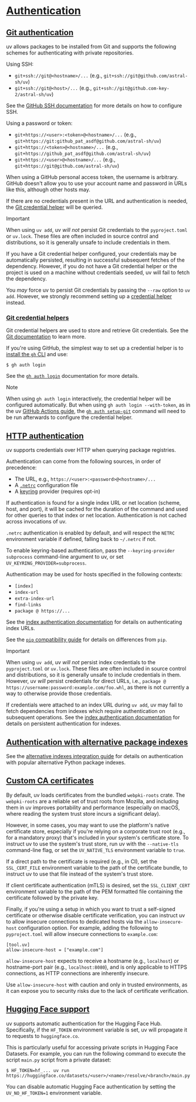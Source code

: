 # [Authentication](#authentication)

## [Git authentication](#git-authentication)

uv allows packages to be installed from Git and supports the following schemes for authenticating with private repositories.

Using SSH:

- `git+ssh://git@<hostname>/...` (e.g., `git+ssh://git@github.com/astral-sh/uv`)
- `git+ssh://git@<host>/...` (e.g., `git+ssh://git@github.com-key-2/astral-sh/uv`)

See the [GitHub SSH documentation](https://docs.github.com/en/authentication/connecting-to-github-with-ssh/about-ssh) for more details on how to configure SSH.

Using a password or token:

- `git+https://<user>:<token>@<hostname>/...` (e.g., `git+https://git:github_pat_asdf@github.com/astral-sh/uv`)
- `git+https://<token>@<hostname>/...` (e.g., `git+https://github_pat_asdf@github.com/astral-sh/uv`)
- `git+https://<user>@<hostname>/...` (e.g., `git+https://git@github.com/astral-sh/uv`)

When using a GitHub personal access token, the username is arbitrary. GitHub doesn't allow you to use your account name and password in URLs like this, although other hosts may.

If there are no credentials present in the URL and authentication is needed, the [Git credential helper](#git-credential-helpers) will be queried.

Important

When using `uv add`, uv *will not* persist Git credentials to the `pyproject.toml` or `uv.lock`. These files are often included in source control and distributions, so it is generally unsafe to include credentials in them.

If you have a Git credential helper configured, your credentials may be automatically persisted, resulting in successful subsequent fetches of the dependency. However, if you do not have a Git credential helper or the project is used on a machine without credentials seeded, uv will fail to fetch the dependency.

You *may* force uv to persist Git credentials by passing the `--raw` option to `uv add`. However, we strongly recommend setting up a [credential helper](#git-credential-helpers) instead.

### [Git credential helpers](#git-credential-helpers)

Git credential helpers are used to store and retrieve Git credentials. See the [Git documentation](https://git-scm.com/doc/credential-helpers) to learn more.

If you're using GitHub, the simplest way to set up a credential helper is to [install the `gh` CLI](https://github.com/cli/cli#installation) and use:

```
$ gh auth login

```

See the [`gh auth login`](https://cli.github.com/manual/gh_auth_login) documentation for more details.

Note

When using `gh auth login` interactively, the credential helper will be configured automatically. But when using `gh auth login --with-token`, as in the uv [GitHub Actions guide](../../guides/integration/github/#private-repos), the [`gh auth setup-git`](https://cli.github.com/manual/gh_auth_setup-git) command will need to be run afterwards to configure the credential helper.

## [HTTP authentication](#http-authentication)

uv supports credentials over HTTP when querying package registries.

Authentication can come from the following sources, in order of precedence:

- The URL, e.g., `https://<user>:<password>@<hostname>/...`
- A [`.netrc`](https://everything.curl.dev/usingcurl/netrc) configuration file
- A [keyring](https://github.com/jaraco/keyring) provider (requires opt-in)

If authentication is found for a single index URL or net location (scheme, host, and port), it will be cached for the duration of the command and used for other queries to that index or net location. Authentication is not cached across invocations of uv.

`.netrc` authentication is enabled by default, and will respect the `NETRC` environment variable if defined, falling back to `~/.netrc` if not.

To enable keyring-based authentication, pass the `--keyring-provider subprocess` command-line argument to uv, or set `UV_KEYRING_PROVIDER=subprocess`.

Authentication may be used for hosts specified in the following contexts:

- `[index]`
- `index-url`
- `extra-index-url`
- `find-links`
- `package @ https://...`

See the [index authentication documentation](../indexes/#authentication) for details on authenticating index URLs.

See the [`pip` compatibility guide](../../pip/compatibility/#registry-authentication) for details on differences from `pip`.

Important

When using `uv add`, uv *will not* persist index credentials to the `pyproject.toml` or `uv.lock`. These files are often included in source control and distributions, so it is generally unsafe to include credentials in them. However, uv *will* persist credentials for direct URLs, i.e., `package @ https://username:password:example.com/foo.whl`, as there is not currently a way to otherwise provide those credentials.

If credentials were attached to an index URL during `uv add`, uv may fail to fetch dependencies from indexes which require authentication on subsequent operations. See the [index authentication documentation](../indexes/#authentication) for details on persistent authentication for indexes.

## [Authentication with alternative package indexes](#authentication-with-alternative-package-indexes)

See the [alternative indexes integration guide](../../guides/integration/alternative-indexes/) for details on authentication with popular alternative Python package indexes.

## [Custom CA certificates](#custom-ca-certificates)

By default, uv loads certificates from the bundled `webpki-roots` crate. The `webpki-roots` are a reliable set of trust roots from Mozilla, and including them in uv improves portability and performance (especially on macOS, where reading the system trust store incurs a significant delay).

However, in some cases, you may want to use the platform's native certificate store, especially if you're relying on a corporate trust root (e.g., for a mandatory proxy) that's included in your system's certificate store. To instruct uv to use the system's trust store, run uv with the `--native-tls` command-line flag, or set the `UV_NATIVE_TLS` environment variable to `true`.

If a direct path to the certificate is required (e.g., in CI), set the `SSL_CERT_FILE` environment variable to the path of the certificate bundle, to instruct uv to use that file instead of the system's trust store.

If client certificate authentication (mTLS) is desired, set the `SSL_CLIENT_CERT` environment variable to the path of the PEM formatted file containing the certificate followed by the private key.

Finally, if you're using a setup in which you want to trust a self-signed certificate or otherwise disable certificate verification, you can instruct uv to allow insecure connections to dedicated hosts via the `allow-insecure-host` configuration option. For example, adding the following to `pyproject.toml` will allow insecure connections to `example.com`:

```
[tool.uv]
allow-insecure-host = ["example.com"]

```

`allow-insecure-host` expects to receive a hostname (e.g., `localhost`) or hostname-port pair (e.g., `localhost:8080`), and is only applicable to HTTPS connections, as HTTP connections are inherently insecure.

Use `allow-insecure-host` with caution and only in trusted environments, as it can expose you to security risks due to the lack of certificate verification.

## [Hugging Face support](#hugging-face-support)

uv supports automatic authentication for the Hugging Face Hub. Specifically, if the `HF_TOKEN` environment variable is set, uv will propagate it to requests to `huggingface.co`.

This is particularly useful for accessing private scripts in Hugging Face Datasets. For example, you can run the following command to execute the script `main.py` script from a private dataset:

```
$ HF_TOKEN=hf_... uv run https://huggingface.co/datasets/<user>/<name>/resolve/<branch>/main.py

```

You can disable automatic Hugging Face authentication by setting the `UV_NO_HF_TOKEN=1` environment variable.
